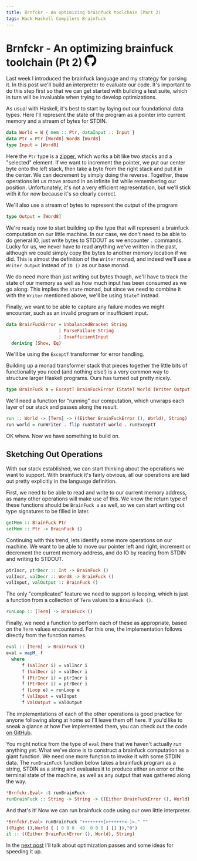 ```yaml
---
title: Brnfckr - An optimizing brainfuck toolchain (Part 2)
tags: Hack Haskell Compilers Brainfuck
---
```


# Brnfckr - An optimizing brainfuck toolchain (Pt 2) [![](/images/github-logo_32.png)][repo]

Last week I introduced the brainfuck language and my strategy for
parsing it. In this post we'll build an interpreter to evaluate our code. It's
important to do this step first so that we can get started with building a test
suite, which in turn will be invaluable when trying to develop optimizations.

As usual with Haskell, it's best to start by laying out our foundational data
types. Here I'll represent the state of the program as a pointer into current
memory and a stream of bytes for STDIN.

```haskell
data World = W { mem :: Ptr, dataInput :: Input }
data Ptr = Ptr [Word8] Word8 [Word8]
type Input = [Word8]
```
Here the `Ptr` type is a [zipper][zipper], which works a bit like two stacks
and a "selected" element. If we want to increment the pointer, we put our
center byte onto the left stack, then take a byte from the right stack and put
it in the center. We can decrement by simply doing the reverse. Together, these
operations let us move around in an infinite list while remembering our
position. Unfortunately, it's not a very efficient representation, but we'll
stick with it for now because it's so clearly correct.

We'll also use a stream of bytes to represent the output of the program
```haskell
type Output = [Word8]
```

We're ready now to start building up the type that will represent a brainfuck
computation on our little machine. In our case, we don't need to be able to do
general IO, just write bytes to STDOUT as we encounter `.` commands.
Lucky for us, we never have to read anything we've written in the past,
although we could simply copy the bytes to another memory location if we did.
This is almost the definition of the `Writer` monad, and indeed we'll use a
`Writer Output` instead of `IO ()` as our base monad.

We do need more than just writing out bytes though, we'll have to track the
state of our memory as well as how much input has been consumed as we go along.
This implies the `State` monad, but since we need to combine it with the
`Writer` mentioned above, we'll be using `StateT` instead.

Finally, we want to be able to capture any failure modes we might encounter,
such as an invalid program or insufficient input.

```haskell
data BrainFuckError = UnbalancedBracket String
                    | ParseFailure String
                    | InsufficientInput
  deriving (Show, Eq)
```
 We'll be using the `ExceptT` transformer for error handling.
 
 Building up a monad transformer stack that pieces together the little bits of
 functionality you need (and nothing else!) is a very common way to structure
 larger Haskell programs. Ours has turned out pretty nicely.

```haskell
type BrainFuck a = ExceptT BrainFuckError (StateT World (Writer Output)) a
```
We'll need a function for "running" our computation, which unwraps each layer
of our stack and passes along the result.
```haskell
run :: World -> [Term] -> ((Either BrainFuckError (), World), String)
run world = runWriter . flip runStateT world . runExceptT
```
OK whew. Now we have something to build on.

## Sketching Out Operations

With our stack established, we can start thinking about the operations we want
to support. With brainfuck it's fairly obvious, all our operations are laid out
pretty explicitly in the language definition.

First, we need to be able to read and write to our current memory address, as
many other operations will make use of this. We know the return type of these
functions should be `BrainFuck a` as well, so we can start writing out type
signatures to be filled in later.

```haskell
getMem :: BrainFuck Ptr
setMem :: Ptr -> BrainFuck ()
```
Continuing with this trend, lets identify some more operations on our
machine. We want to be able to move our pointer left and right, increment or
decrement the current memory address, and do IO by reading from STDIN and
writing to STDOUT.
```haskell
ptrIncr, ptrDecr :: Int -> BrainFuck ()
valIncr, valDecr :: Word8 -> BrainFuck ()
valInput, valOutput :: BrainFuck ()
```
The only "complicated" feature we need to support is looping, which is just a
function from a collection of `Term` values to a `BrainFuck ()`.

```haskell
runLoop :: [Term] -> BrainFuck ()
```

Finally, we need a function to perform each of these as appropriate, based on
the `Term` values encountered. For this one, the implementation follows
directly from the function names.

```haskell
eval :: [Term] -> BrainFuck ()
eval = mapM_ f
  where
      f (ValIncr i) = valIncr i
      f (ValDecr i) = valDecr i
      f (PtrIncr i) = ptrIncr i
      f (PtrDecr i) = ptrDecr i
      f (Loop e) = runLoop e
      f ValInput = valInput
      f ValOutput = valOutput
```
The implementations of each of the other operations is good practice for anyone
following along at home so I'll leave them off here. If you'd like to sneak a
glance at how I've implemented them, you can check out the code
[on GitHub][eval].

You might notice from the type of `eval` there that we haven't actually *run*
anything yet. What we've done is to construct a brainfuck computation as a
giant function. We need one more function to invoke it with some STDIN data.
The `runBrainFuck` function below takes a brainfuck program as a string, STDIN
as a string and evaluates it to produce either an error or the terminal state
of the machine, as well as any output that was gathered along the way.
```haskell
*Brnfckr.Eval> :t runBrainFuck
runBrainFuck :: String -> String -> ((Either BrainFuckError (), World), String)
```
And that's it! Now we can run brainfuck code using our own little interpreter.

```haskell
*Brnfckr.Eval> runBrainFuck "++++++++[>++++++<-]>." ""
((Right (),World { [ 0 0 0  48  0 0 0 ] [] }),"0")
it :: ((Either BrainFuckError (), World), String)
```

In the [next post](2015-05-25-brnfckr-opt.html) I'll talk about optimization
passes and some ideas for speeding it up.

[zipper]: https://wiki.haskell.org/Zipper
[repo]: https://github.com/johntyree/brnfckr
[eval]: https://github.com/johntyree/brnfckr/blob/master/src/Brnfckr/Eval.hs
